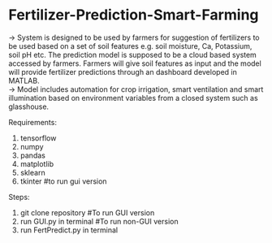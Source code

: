 # Fertilizer-Prediction-Smart-Farming
	
-> System is designed to be used by farmers for suggestion of fertilizers to be used based on a set of soil features e.g. soil moisture, Ca, Potassium, soil pH etc. The prediction model is supposed to be a cloud based system accessed by farmers. Farmers will give soil features as input and the model will provide fertilizer predictions through an dashboard developed in MATLAB.  
-> Model includes automation for crop irrigation, smart ventilation and smart illumination based on environment variables from a closed system such as glasshouse. 

Requirements:
1. tensorflow
2. numpy
3. pandas 
4. matplotlib 
5. sklearn
6. tkinter #to run gui version

Steps:
1. git clone repository
#To run GUI version
2. run GUI.py in terminal
#To run non-GUI version
2. run FertPredict.py in terminal
